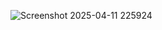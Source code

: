 
![Screenshot 2025-04-11 225924](https://github.com/user-attachments/assets/4e0be3ae-f26f-4eb5-8653-ca5be4f5d2d3)
